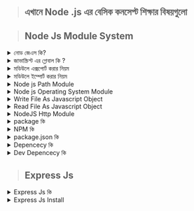 > ## এখানে  Node .js   এর বেসিক  কনসেপ্ট শিক্ষার বিষয়গুলো  

> ## Node Js Module System
<details >
 <summary>  নোড জেএস কি?</summary>
 যারা নতুন তাদের মধ্যে অনেকেই ভাবে নোড জেএস হয়তো কোন প্রোগ্রামিং ল্যাঙ্গুয়েজ বা ফ্রেমওয়ার্ক! কিন্তু এটা সম্পূর্ণ ভুল।
 
  নোড জেএস কোন প্রোগ্রামিং ল্যাঙ্গুয়েজ বা ফ্রেমওয়ার্ক নয়।

  নোড জেএস হচ্ছে একটি জাভাস্ক্রিপ্ট Run-Time Environment। 
  
  আচ্ছা বুঝলাম কিন্তু এই Run-Time Environment টা আবার কি?
  
Run-Time Environment এর কাজ হচ্ছে নির্দিষ্ট একটি প্রোগ্রামিং ল্যাঙ্গুয়েজ এর কোড গুলোকে রান করা।
</details>

<details >
 <summary>  জাভাস্ক্রিপ্ট এর গ্লোবাল কি ? </summary>
নোড জের  এর প্রত্যেকটি স্বাধীন ফাইল একেকটা   মডিউল। মডিউলে মানে ছোট একটি লাইব্রেরি বা ছোট  প্যাকেজ।   প্রত্যেকটা ফাইল এর ডাটা আলাদা আলাদা ভাবে তাদের সত্তা বজায় থাকে।  মডিউলে হলো গ্লোবাল অবজেক্ট।  
উদাহরণ: 

```javascript

var  a = 10;
function  text () {
    console.log("kamrul");
}

console.log(module);
```

```javascript

Module {
  id: '.',
  path: 'C:\\Users\\KAMRUL\\OneDrive\\Desktop\\node-js',
  exports: {},
  filename: 'C:\\Users\\KAMRUL\\OneDrive\\Desktop\\node-js\\global.js',
  loaded: false,
  children: [],
  paths: [
    'C:\\Users\\KAMRUL\\OneDrive\\Desktop\\node-js\\node_modules',
    'C:\\Users\\KAMRUL\\OneDrive\\Desktop\\node_modules',
    'C:\\Users\\KAMRUL\\OneDrive\\node_modules',
    'C:\\Users\\KAMRUL\\node_modules',
    'C:\\Users\\node_modules',
    'C:\\node_modules'
  ]
}

```
</details>

<details >
 <summary> মডিউলে এক্সপোর্ট করার নিয়ম  </summary>
 তিন উপায় এ মডিউল এক্সপোর্ট করা যায়।  

 ```javascript 
const add = (a,b) => a+b;

const sub = (a,b) => a-b;

const div = (a,b) => a+b;

const test = (a,b) => add(a,b)/sub(a,b);

// export system 1
module.exports = {
    add, 
    sub,
    div,
    test
}


// export system 2
module.export.add = add;
module.export.sub = sub;
module.export.div = div;
module.export.test = test;

 ```

 ভালো উপায় হলো 

 ```javascconst 
 module.exports.add = (a,b) => a+b;

 module.exports. sub = (a,b) => a-b;

 module.exports. div = (a,b) => a+b;

 module.exports. test = (a,b) => add(a,b)/sub(a,b);
 ```
  
 </details >
 <details >
 <summary> মডিউলে ইম্পোর্ট করার নিয়ম  </summary>

 অন্য ফাইল এর এক্সপোর্ট করা ডাটা গুলো ইম্পোর্ট  করার নিয়ম - 
নোড জেস এ ইম্পোর্ট করার জন্য require  মেথড ব্যবহার করা হয়।
উদাহরণ  :- 

 ```javascript
 const math = require('./math)
 
 ```
  </details >

   <details >
 <summary>Node js Path Module   </summary>
  ফাইল সিস্টেম কে path   বলে।   আমরা যে লোকেশন এ কাজ করি তাই path মডিউল।  filename  আমাদের ফাইল টি কোন জায়গায় আছে তা বের করা যায়।  পথ একটা মডিউল।  তাই আমাদের require  করে নিতে হবে।  সবার শেষ যে filename  বা ডিরেক্টরি name  থাকে সেটাই basename . 

  ```javascript 

const path = require("path")

console.log(path.basename(__filename)); //  file Name =  global.js

console.log(path.basename(__dirname)); // Folder Name =  node-js

// just file name use 
console.log(path.extname(__filename)); // Folder Name =  node-js

  ```

  একটি অবজেক্ট কে  real path  ফরম্যাটে   করতে হলে যা করতে  হবে...

  ```javascript 

const path = require("path")

const pathObj = {
    dir:"ser/lcoal",
    name:"testFile",
    ext:".js"
}

console.log(path.format(pathObj));   // ser/lcoal\testFile.js
  ```
   </details >

   <details >
 <summary>Node js Operating System  Module   </summary>
অপারেটিং সিস্টেম এর সবকিছু জানতে আমাদের  os  মডিউল ব্যবহার করতে হবে।  যার মাধ্যমে আমাদের অপারেটিং সিস্টেম এর সবকিছু জানতে পারবো 

```javascript 
const os = require("os")
console.log(os.arch())
console.log(os.cpus())
console.log(os.freemem())
console.log(os.networkInterfaces())
```

```javascript 
x64
[
  {
    model: 'Intel(R) Core(TM) i3-6006U CPU @ 2.00GHz',
    speed: 1992,
    times: {
      user: 3002515,
      nice: 0,
      sys: 1028734,
      idle: 9370812,
      irq: 131921
    }
  },
  {
    model: 'Intel(R) Core(TM) i3-6006U CPU @ 2.00GHz',
    speed: 1992,
    times: { user: 2897234, nice: 0, sys: 662828, idle: 9841765, irq: 18093 }
  },
  {
    model: 'Intel(R) Core(TM) i3-6006U CPU @ 2.00GHz',
    speed: 1992,
    times: { user: 3325625, nice: 0, sys: 710578, idle: 9365609, irq: 17546 }
  },
  {
    model: 'Intel(R) Core(TM) i3-6006U CPU @ 2.00GHz',
    speed: 1992,
    times: { user: 3117953, nice: 0, sys: 611093, idle: 9672765, irq: 14421 }
  }
]
3978842112
{
  'Wi-Fi': [
    {
      address: 'fe80::595f:72ba:e308:4f49',
      netmask: 'ffff:ffff:ffff:ffff::',
      family: 'IPv6',
      mac: '9c:30:5b:e3:84:05',
      internal: false,
      cidr: 'fe80::595f:72ba:e308:4f49/64',
      scopeid: 17
    },
    {
      address: '192.168.0.108',
      netmask: '255.255.255.0',
      family: 'IPv4',
      mac: '9c:30:5b:e3:84:05',
      internal: false,
      cidr: '192.168.0.108/24'
    }
  ],
  'Loopback Pseudo-Interface 1': [
    {
      address: '::1',
      netmask: 'ffff:ffff:ffff:ffff:ffff:ffff:ffff:ffff',
      family: 'IPv6',
      mac: '00:00:00:00:00:00',
      internal: true,
      cidr: '::1/128',
      scopeid: 0
    },
    {
      address: '127.0.0.1',
      netmask: '255.0.0.0',
      family: 'IPv4',
      mac: '00:00:00:00:00:00',
      internal: true,
      cidr: '127.0.0.1/8'
    }
  ]
}
```
  </details >

   
 <details>
 <summary> Write File As Javascript Object  </summary>
জাভাস্ক্রিপ্ট এর অবজেক্ট কে  writeFile  মডিউল ব্যবহার করে nodejs   দিয়ে একটি json , css  বা যেকোনো ফাইল এ   কনভার্ট করা যায় এবং একটি নতুন ফাইল  তৈরি করা যায়।  এটার জন্য আমাদের যে  মডিউল টি ব্যবহার করা হবে সেটা হলো fs . 

এটির জন্য আমাদের শুরুতে fs  মডিউল require  করে  নিতে হবে।  এবং আমাদের কে একটি জাভাস্ক্রিপ্ট  অবজেক্ট  বানাতে হবে  . আমরা যেহেতু জেসন ফাইল বানাতে যাইতেছি  তাই আমাদের অবজেক্ট টি কে stringify  করে নিতে হবে।   তারপর আমাদের কে os  মডিউলে দিয়ে writeFile  মেথড দিয়ে ফাইল write  করতে হ তবে।  

os  এর writeFile  এ আমাদের কে যা যা করতে হবে  তা  হলো - 
- ১. শুরুতে  তৈরি করা ফাইল বা যেকোনো ফাইলের নাম দিতে হবে 
- ২. ডাটা দিতে হবে 
- ৩. কলব্যাক ফাঙ্কশন দিতে হবে 
-  ৪. কলব্যাক ফাঙ্কশন এ আমাদের কে এরর হলে কোনো মেসেজ বা এরর না হজলে আমাদের মেসেজ দিতে হবে 
  
  
  ```javascript 
const  fs = require("fs");
const  testObj = {
    name:"kamrul  hasan",
    email:"kamrul@gmail.com",
    address:{
        city:"sherpur",
        country:"BD"
    }
}

const data = JSON.stringify(testObj)

fs.writeFile('test.json',data, (error)=>{
    if (error) {
        console.log(error);
    }else{
        console.log("you are successfully Write File");
    }
})
  ```
![image ](https://i.ibb.co/TrKKhGP/write-File-nodejs1.png);
![image ](https://i.ibb.co/DGfvt03/write-File-nodejs2.png);
  

</details >

   
<details>
<summary> Read File As Javascript Object  </summary>

আমাদের  কোনো ফাইল কে read  করতে fs  মডিউলে এর  readFile  মেথড এর মাধ্যমে   করতে  পারি।  
এখানে আমি আমাদের যা যা করতে   হবে  - 
- ১.  fs  মডিউল নিতে  হবে 
- ২. readFile মেথড  নিতে হবে 
- ৩. ফাইল নাম  দিতে হবে 
- ৪. কলব্যাক ফাঙ্কশন নিতে  হবে 
- ৫. পেরামিটার হিসেবে (error ,data ) নিতে হবে 
- ৬. জেসন কে parse করতে হবে  

```javascript

const  fs = require("fs");

fs.readFile('./test.json', (error, data)=> {
    if(error){
        return console.log(error)
    }
    let obj =JSON.parse(data);
    console.log(obj);
})

```

```javascript
{
  name: 'kamrul  hasan',
  email: 'kamrul@gmail.com',
  address: { city: 'sherpur', country: 'BD' }
}
```
</details >

<details>
<summary> NodeJS Http Module  </summary>
নোড জেস   এর জন্য আমাদের  লোকাল সার্ভার বানাতে যা যা করতে হবে 
-  এইচটিটিপি   মডিউলে নিতে হ তবে 
- এইচটিটিপি এর কি  createserver  মেথড ব্যবহার করে রেসপন্স এন্ড রিকোয়েস্ট হ্যান্ডেল করতে হবে 
- সার্ভার এ listen   দিতে হ তবে 

```javascript
const http = require('http')

const server = http.createServer((req, res)=> {
    console.log(req.url)
    res.end('Node js very beatiful')
})

server.listen(3000, ()=> {
    console.log("server is Running  on PORT is 3000");
})


```

</details >



<details>
<summary> package কি </summary>
package কি সেটা জানার আগে আমাদের জানা প্রয়োজন মডিউল সম্পর্কে। মডিউল হলো একটি সিঙ্গেল জাভাস্ক্রিপ্ট ফাইল যার কিছু ফাংশনালিটি আছে। package হলো একটি ডিরেক্টরি যার মধ্যে এক বা একাধিক মডিউল থাকে, এবং একটি package.json ফাইল ও থাকে, যেখানে package এর মেটাডাটা থাকে। একটি package অনেক সাধারণ হতে পারে আবার কমপ্লেক্স ও হতে পারে। যেমন underscore package টা তে শুধু একটি জাভাস্ক্রিপ্ট ফাইল আছে, আবার express underscore package এর রুট এ একটি জাভাস্ক্রিপ্ট ফাইল থাকলেও এর সাব ডিরেক্টরি তে আরও অনেক জাভাস্ক্রিপ্ট ফাইল থাকে।
</details >

<details>
<summary> NPM  কি </summary>
npm হলো পৃথিবীর সবচেয়ে বড় সফটওয়ার রেজিস্ট্রি। যেখানে প্রায় 600,000 প্যাকেজ রয়েছে। সারা পৃথিবীর ওপেন সোর্স ডেভেলাপার রা npm ব্যবহার করে থাকে প্যাকেজ শেয়ার/ব্যবহার করার জন্য। npm এর তিনটি component থাকে।
</details >

<details>
<summary>package.json  কি </summary>
npm হলো পৃথিবীর সবচেয়ে বড় সফটওয়ার রেজিস্ট্রি। যেখানে প্রায় 600,000 প্যাকেজ রয়েছে। সারা পৃথিবীর ওপেন সোর্স ডেভেলাপার রা npm ব্যবহার করে থাকে প্যাকেজ শেয়ার/ব্যবহার করার জন্য। npm এর তিনটি component থাকে।
</details >

<details>
<summary>Depencecy কি </summary>
আমাদের প্রজেক্ট এ থার্ড পার্টি প্যাকেজ গুলো ব্যবহার করা হয় সেগুলো  packege.json   ফাইল এ লিস্ট আকারে থাকে তাকে depencecy  বলে
</details >

<details>
<summary>Dev Depencecy কি </summary>
আমাদের প্রজেক্ট  এ  ডেভেলপার এর ক্ষেত্রে  থার্ড পার্টি প্যাকেজ গুলো ব্যবহার করা হয় সেগুলো  packege.json   ফাইল এ লিস্ট আকারে থাকে তাকে Dev Depencecy  বলে
</details >

> ## Express Js 

<details>
<summary>Express Js  কি </summary>
এক্সপ্রেস.জেএস একটি নোড.জেএস ওয়েব অ্যাপ্লিকেশন সার্ভার ফ্রেমওয়ার্ক, একক পৃষ্ঠা, মাল্টি-পৃষ্ঠা এবং হাইব্রিড ওয়েব অ্যাপ্লিকেশন তৈরির জন্য ডিজাইন করা। এটি node.js. এর জন্য ডি ফ্যাক্টো স্ট্যান্ডার্ড সার্ভার ফ্রেমওয়ার্ক
</details >
 
 <details>
<summary>Express Js  Install  </summary>
ইনস্টল করতে যা যা করতে হবে। ....

- একটি ফোল্ডার তৈরি করে নিতে হবে 
- npm  init  করে packege  json  ফাইল  বানাতে  হবে 
- এক্সপ্রেস ইনস্টল করে নিতে হবে 
  
```javascript 
npm install express --save

```
</details >